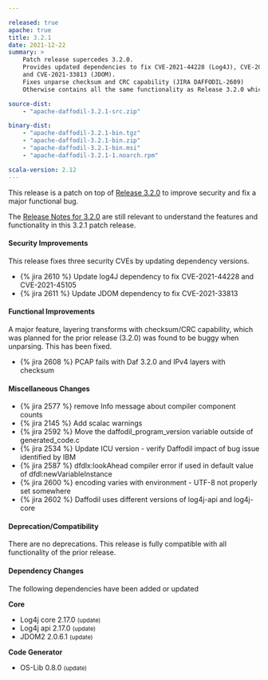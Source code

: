 ```yaml
---

released: true
apache: true
title: 3.2.1
date: 2021-12-22
summary: >
    Patch release supercedes 3.2.0. 
    Provides updated dependencies to fix CVE-2021-44228 (Log4J), CVE-2021-45105 (Log4J),
    and CVE-2021-33813 (JDOM).
    Fixes unparse checksum and CRC capability (JIRA DAFFODIL-2609)
    Otherwise contains all the same functionality as Release 3.2.0 which it replaces.

source-dist:
    - "apache-daffodil-3.2.1-src.zip"

binary-dist:
    - "apache-daffodil-3.2.1-bin.tgz"
    - "apache-daffodil-3.2.1-bin.zip"
    - "apache-daffodil-3.2.1-bin.msi"
    - "apache-daffodil-3.2.1-1.noarch.rpm"

scala-version: 2.12
---
```


This release is a patch on top of [Release 3.2.0](../3.2.0) to improve security and fix a major functional bug. 

The [Release Notes for 3.2.0](../3.2.0)
are still relevant to understand the features
and functionality in this 3.2.1 patch release. 

#### Security Improvements

This release fixes three security CVEs by updating dependency versions.

* {% jira 2610 %} Update log4J dependency to fix CVE-2021-44228 and CVE-2021-45105
* {% jira 2611 %} Update JDOM dependency to fix CVE-2021-33813

#### Functional Improvements

A major feature, layering transforms with checksum/CRC capability, which was planned for the prior release (3.2.0) was found to be buggy when unparsing. 
This has been fixed. 

* {% jira 2608 %} PCAP fails with Daf 3.2.0 and IPv4 layers with checksum

#### Miscellaneous Changes

* {% jira 2577 %} remove Info message about compiler component counts
* {% jira 2145 %} Add scalac warnings
* {% jira 2592 %} Move the daffodil_program_version variable outside of generated_code.c
* {% jira 2534 %} Update ICU version - verify Daffodil impact of bug issue identified by IBM
* {% jira 2587 %} dfdlx:lookAhead compiler error if used in default value of dfdl:newVariableInstance
* {% jira 2600 %} encoding varies with environment - UTF-8 not properly set somewhere
* {% jira 2602 %} Daffodil uses different versions of log4j-api and log4j-core

#### Deprecation/Compatibility

There are no deprecations. This release is fully compatible with all functionality of the prior release.

#### Dependency Changes

The following dependencies have been added or updated

**Core**

* Log4j core 2.17.0 <small>(update)</small>
* Log4j api 2.17.0 <small>(update)</small>
* JDOM2 2.0.6.1 <small>(update)</small>

**Code Generator**

* OS-Lib 0.8.0 <small>(update)</small>


